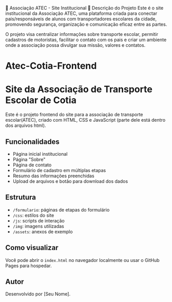 
🚌 Associação ATEC - Site Institucional
📌 Descrição do Projeto
Este é o site institucional da Associação ATEC, uma plataforma criada para conectar pais/responsáveis de alunos com transportadores escolares da cidade, promovendo segurança, organização e comunicação eficaz entre as partes.

O projeto visa centralizar informações sobre transporte escolar, permitir cadastros de motoristas, facilitar o contato com os pais e criar um ambiente onde a associação possa divulgar sua missão, valores e contatos.

# Atec-Cotia-Frontend
# Site da Associação de Transporte Escolar de Cotia

Este é o projeto frontend do site para a associação de transporte escolar(ATEC), criado com HTML, CSS e JavaScript (parte dele está dentro dos arquivos html).

## Funcionalidades

- Página inicial institucional
- Página "Sobre"
- Página de contato
- Formulário de cadastro em múltiplas etapas
- Resumo das informações preenchidas
- Upload de arquivos e botão para download dos dados

## Estrutura

- `/formulario`: páginas de etapas do formulário
- `/css`: estilos do site
- `/js`: scripts de interação
- `/img`: imagens utilizadas
- `/assets`: anexos de exemplo

## Como visualizar

Você pode abrir o `index.html` no navegador localmente ou usar o GitHub Pages para hospedar.

## Autor

Desenvolvido por [Seu Nome].


